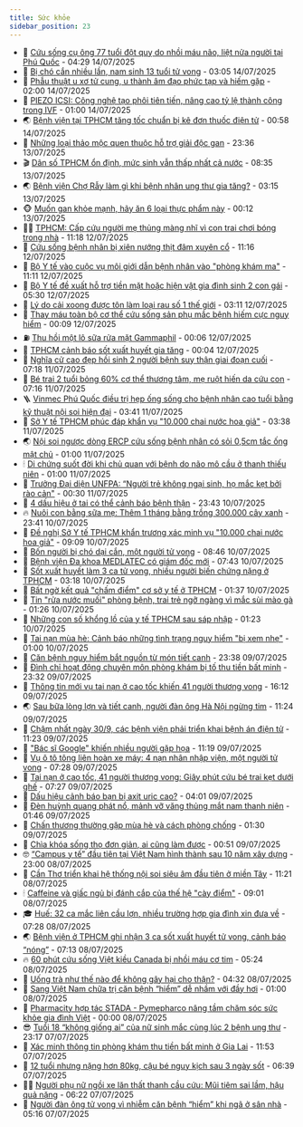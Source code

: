 ```yaml
---
title: Sức khỏe
sidebar_position: 23
---
```


<!-- dantri-suc-khoe:START -->
- 🤔 [Cứu sống cụ ông 77 tuổi đột quỵ do nhồi máu não, liệt nửa người tại Phú Quốc](https://dantri.com.vn/suc-khoe/cuu-song-cu-ong-77-tuoi-dot-quy-do-nhoi-mau-nao-liet-nua-nguoi-tai-phu-quoc-20250714110805056.htm) - 04:29 14/07/2025
- 🚦 [Bị chó cắn nhiều lần, nam sinh 13 tuổi tử vong](https://dantri.com.vn/suc-khoe/bi-cho-can-nhieu-lan-nam-sinh-13-tuoi-tu-vong-20250714093930768.htm) - 03:05 14/07/2025
- 🤖 [Phẫu thuật u xơ tử cung, u thành âm đạo phức tạp và hiếm gặp](https://dantri.com.vn/suc-khoe/phau-thuat-u-xo-tu-cung-u-thanh-am-dao-phuc-tap-va-hiem-gap-20250713175932245.htm) - 02:00 14/07/2025
- 🐻 [PIEZO ICSI: Công nghệ tạo phôi tiên tiến, nâng cao tỷ lệ thành công trong IVF](https://dantri.com.vn/suc-khoe/piezo-icsi-cong-nghe-tao-phoi-tien-tien-nang-cao-ty-le-thanh-cong-trong-ivf-20250710103404819.htm) - 01:00 14/07/2025
- 🌏 [Bệnh viện tại TPHCM tăng tốc chuẩn bị kê đơn thuốc điện tử](https://dantri.com.vn/suc-khoe/benh-vien-tai-tphcm-tang-toc-chuan-bi-ke-don-thuoc-dien-tu-20250709163035325.htm) - 00:58 14/07/2025
- 👺 [Những loại thảo mộc quen thuộc hỗ trợ giải độc gan](https://dantri.com.vn/suc-khoe/nhung-loai-thao-moc-quen-thuoc-ho-tro-giai-doc-gan-20250713111556285.htm) - 23:36 13/07/2025
- 🎬 [Dân số TPHCM ổn định, mức sinh vẫn thấp nhất cả nước](https://dantri.com.vn/suc-khoe/dan-so-tphcm-on-dinh-muc-sinh-van-thap-nhat-ca-nuoc-20250713115521912.htm) - 08:35 13/07/2025
- 🌏 [Bệnh viện Chợ Rẫy làm gì khi bệnh nhân ung thư gia tăng?](https://dantri.com.vn/suc-khoe/benh-vien-cho-ray-lam-gi-khi-benh-nhan-ung-thu-gia-tang-20250713083553980.htm) - 03:15 13/07/2025
- 🐵 [Muốn gan khỏe mạnh, hãy ăn 6 loại thực phẩm này](https://dantri.com.vn/suc-khoe/muon-gan-khoe-manh-hay-an-6-loai-thuc-pham-nay-20250712204436837.htm) - 00:12 13/07/2025
- 👨‍🏫 [TPHCM: Cấp cứu người mẹ thủng màng nhĩ vì con trai chơi bóng trong nhà](https://dantri.com.vn/suc-khoe/tphcm-cap-cuu-nguoi-me-thung-mang-nhi-vi-con-trai-choi-bong-trong-nha-20250712172136608.htm) - 11:18 12/07/2025
- 🤗 [Cứu sống bệnh nhân bị xiên nướng thịt đâm xuyên cổ](https://dantri.com.vn/suc-khoe/cuu-song-benh-nhan-bi-xien-nuong-thit-dam-xuyen-co-20250712073655177.htm) - 11:16 12/07/2025
- 🫶 [Bộ Y tế vào cuộc vụ môi giới dẫn bệnh nhân vào &quot;phòng khám ma&quot;](https://dantri.com.vn/suc-khoe/bo-y-te-vao-cuoc-vu-moi-gioi-dan-benh-nhan-vao-phong-kham-ma-20250712164946235.htm) - 11:11 12/07/2025
- 🙉 [Bộ Y tế đề xuất hỗ trợ tiền mặt hoặc hiện vật gia đình sinh 2 con gái](https://dantri.com.vn/suc-khoe/bo-y-te-de-xuat-ho-tro-tien-mat-hoac-hien-vat-gia-dinh-sinh-2-con-gai-20250712121911013.htm) - 05:30 12/07/2025
- 🦅 [Lý do cải xoong được tôn làm loại rau số 1 thế giới](https://dantri.com.vn/suc-khoe/ly-do-cai-xoong-duoc-ton-lam-loai-rau-so-1-the-gioi-20250711210457070.htm) - 03:11 12/07/2025
- 🐘 [Thay máu toàn bộ cơ thể cứu sống sản phụ mắc bệnh hiếm cực nguy hiểm](https://dantri.com.vn/suc-khoe/thay-mau-toan-bo-co-the-cuu-song-san-phu-mac-benh-hiem-cuc-nguy-hiem-20250712020541129.htm) - 00:09 12/07/2025
- ⛽️ [Thu hồi một lô sữa rửa mặt Gammaphil](https://dantri.com.vn/suc-khoe/thu-hoi-mot-lo-sua-rua-mat-gammaphil-20250711195712384.htm) - 00:06 12/07/2025
- 🤡 [TPHCM cảnh báo sốt xuất huyết gia tăng](https://dantri.com.vn/suc-khoe/tphcm-canh-bao-sot-xuat-huyet-gia-tang-20250712024727652.htm) - 00:04 12/07/2025
- 💼 [Nghĩa cử cao đẹp hồi sinh 2 người bệnh suy thận giai đoạn cuối](https://dantri.com.vn/suc-khoe/nghia-cu-cao-dep-hoi-sinh-2-nguoi-benh-suy-than-giai-doan-cuoi-20250711120516749.htm) - 07:18 11/07/2025
- 🤔 [Bé trai 2 tuổi bỏng 60% cơ thể thương tâm, mẹ ruột hiến da cứu con](https://dantri.com.vn/suc-khoe/be-trai-2-tuoi-bong-60-co-the-thuong-tam-me-ruot-hien-da-cuu-con-20250711115144195.htm) - 07:16 11/07/2025
- 🪜 [Vinmec Phú Quốc điều trị hẹp ống sống cho bệnh nhân cao tuổi bằng kỹ thuật nội soi hiện đại](https://dantri.com.vn/suc-khoe/vinmec-phu-quoc-dieu-tri-hep-ong-song-cho-benh-nhan-cao-tuoi-bang-ky-thuat-noi-soi-hien-dai-20250711103334490.htm) - 03:41 11/07/2025
- 📝 [Sở Y tế TPHCM phúc đáp khẩn vụ &quot;10.000 chai nước hoa giả&quot;](https://dantri.com.vn/suc-khoe/so-y-te-tphcm-phuc-dap-khan-vu-10000-chai-nuoc-hoa-gia-20250711021317085.htm) - 03:38 11/07/2025
- 🌏 [Nội soi ngược dòng ERCP cứu sống bệnh nhân có sỏi 0,5cm tắc ống mật chủ](https://dantri.com.vn/suc-khoe/noi-soi-nguoc-dong-ercp-cuu-song-benh-nhan-co-soi-05cm-tac-ong-mat-chu-20250710100858282.htm) - 01:00 11/07/2025
- 🕯 [Di chứng suốt đời khi chủ quan với bệnh do não mô cầu ở thanh thiếu niên](https://dantri.com.vn/suc-khoe/di-chung-suot-doi-khi-chu-quan-voi-benh-do-nao-mo-cau-o-thanh-thieu-nien-20250610194131096.htm) - 01:00 11/07/2025
- 🦍 [Trưởng Đại diện UNFPA: “Người trẻ không ngại sinh, họ mắc kẹt bởi rào cản&quot;](https://dantri.com.vn/suc-khoe/truong-dai-dien-unfpa-nguoi-tre-khong-ngai-sinh-ho-mac-ket-boi-rao-can-20250710180935964.htm) - 00:30 11/07/2025
- 🌈 [4 dấu hiệu ở tai có thể cảnh báo bệnh thận](https://dantri.com.vn/suc-khoe/4-dau-hieu-o-tai-co-the-canh-bao-benh-than-20250710171025763.htm) - 23:43 10/07/2025
- 🔥 [Nuôi con bằng sữa mẹ: Thêm 1 tháng bằng trồng 300.000 cây xanh](https://dantri.com.vn/suc-khoe/nuoi-con-bang-sua-me-them-1-thang-bang-trong-300000-cay-xanh-20250710091143558.htm) - 23:41 10/07/2025
- 🌊 [Đề nghị Sở Y tế TPHCM khẩn trương xác minh vụ &quot;10.000 chai nước hoa giả&quot;](https://dantri.com.vn/suc-khoe/de-nghi-so-y-te-tphcm-khan-truong-xac-minh-vu-10000-chai-nuoc-hoa-gia-20250710155945123.htm) - 09:09 10/07/2025
- 🚦 [Bốn người bị chó dại cắn, một người tử vong](https://dantri.com.vn/suc-khoe/bon-nguoi-bi-cho-dai-can-mot-nguoi-tu-vong-20250710121047783.htm) - 08:46 10/07/2025
- 🤖 [Bệnh viện Đa khoa MEDLATEC có giám đốc mới](https://dantri.com.vn/suc-khoe/benh-vien-da-khoa-medlatec-co-giam-doc-moi-20250710142204793.htm) - 07:43 10/07/2025
- 🤡 [Sốt xuất huyết làm 3 ca tử vong, nhiều người biến chứng nặng ở TPHCM](https://dantri.com.vn/suc-khoe/sot-xuat-huyet-lam-3-ca-tu-vong-nhieu-nguoi-bien-chung-nang-o-tphcm-20250710020821916.htm) - 03:18 10/07/2025
- 💂 [Bất ngờ kết quả &quot;chấm điểm&quot; cơ sở y tế ở TPHCM](https://dantri.com.vn/suc-khoe/bat-ngo-ket-qua-cham-diem-co-so-y-te-o-tphcm-20250710082251293.htm) - 01:37 10/07/2025
- 🦄 [Tin &quot;rửa nước muối&quot; phòng bệnh, trai trẻ ngỡ ngàng vì mắc sùi mào gà](https://dantri.com.vn/suc-khoe/tin-rua-nuoc-muoi-phong-benh-trai-tre-ngo-ngang-vi-mac-sui-mao-ga-20250710073924264.htm) - 01:26 10/07/2025
- 🧠 [Những con số khổng lồ của y tế TPHCM sau sáp nhập](https://dantri.com.vn/suc-khoe/nhung-con-so-khong-lo-cua-y-te-tphcm-sau-sap-nhap-20250709192424980.htm) - 01:23 10/07/2025
- 🤖 [Tai nạn mùa hè: Cảnh báo những tình trạng nguy hiểm &quot;bị xem nhẹ&quot;](https://dantri.com.vn/suc-khoe/tai-nan-mua-he-canh-bao-nhung-tinh-trang-nguy-hiem-bi-xem-nhe-20250710020544164.htm) - 01:00 10/07/2025
- 💼 [Căn bệnh nguy hiểm bắt nguồn từ món tiết canh](https://dantri.com.vn/suc-khoe/can-benh-nguy-hiem-bat-nguon-tu-mon-tiet-canh-20250709111441431.htm) - 23:38 09/07/2025
- 🧰 [Đình chỉ hoạt động chuyên môn phòng khám bị tố thu tiền bất minh](https://dantri.com.vn/suc-khoe/dinh-chi-hoat-dong-chuyen-mon-phong-kham-bi-to-thu-tien-bat-minh-20250709221242585.htm) - 23:32 09/07/2025
- 🎉 [Thông tin mới vụ tai nạn ở cao tốc khiến 41 người thương vong](https://dantri.com.vn/suc-khoe/thong-tin-moi-vu-tai-nan-o-cao-toc-khien-41-nguoi-thuong-vong-20250709223924330.htm) - 16:12 09/07/2025
- 🌏 [Sau bữa lòng lợn và tiết canh, người đàn ông Hà Nội ngừng tim](https://dantri.com.vn/suc-khoe/sau-bua-long-lon-va-tiet-canh-nguoi-dan-ong-ha-noi-ngung-tim-20250709173858742.htm) - 11:24 09/07/2025
- 📝 [Chậm nhất ngày 30/9, các bệnh viện phải triển khai bệnh án điện tử](https://dantri.com.vn/suc-khoe/cham-nhat-ngay-309-cac-benh-vien-phai-trien-khai-benh-an-dien-tu-20250709154647650.htm) - 11:23 09/07/2025
- 🧠 [&quot;Bác sĩ Google&quot; khiến nhiều người gặp họa](https://dantri.com.vn/suc-khoe/bac-si-google-khien-nhieu-nguoi-gap-hoa-20250709190300035.htm) - 11:19 09/07/2025
- 🚀 [Vụ ô tô tông liên hoàn xe máy: 4 nạn nhân nhập viện, một người tử vong](https://dantri.com.vn/suc-khoe/vu-o-to-tong-lien-hoan-xe-may-4-nan-nhan-nhap-vien-mot-nguoi-tu-vong-20250709142608449.htm) - 07:28 09/07/2025
- 💯 [Tai nạn ở cao tốc, 41 người thương vong: Giây phút cứu bé trai kẹt dưới ghế](https://dantri.com.vn/suc-khoe/tai-nan-o-cao-toc-41-nguoi-thuong-vong-giay-phut-cuu-be-trai-ket-duoi-ghe-20250709142306873.htm) - 07:27 09/07/2025
- 🫶 [Dấu hiệu cảnh báo bạn bị axit uric cao?](https://dantri.com.vn/suc-khoe/dau-hieu-canh-bao-ban-bi-axit-uric-cao-20250709104155038.htm) - 04:01 09/07/2025
- 👹 [Đèn huỳnh quang phát nổ, mảnh vỡ văng thủng mắt nam thanh niên](https://dantri.com.vn/suc-khoe/den-huynh-quang-phat-no-manh-vo-vang-thung-mat-nam-thanh-nien-20250709080336485.htm) - 01:46 09/07/2025
- 🤩 [Chấn thương thường gặp mùa hè và cách phòng chống](https://dantri.com.vn/suc-khoe/chan-thuong-thuong-gap-mua-he-va-cach-phong-chong-20250708113642636.htm) - 01:30 09/07/2025
- 🌊 [Chìa khóa sống thọ đơn giản, ai cũng làm được](https://dantri.com.vn/suc-khoe/chia-khoa-song-tho-don-gian-ai-cung-lam-duoc-20250709073432702.htm) - 00:51 09/07/2025
- 🤓 [“Campus y tế” đầu tiên tại Việt Nam hình thành sau 10 năm xây dựng](https://dantri.com.vn/suc-khoe/campus-y-te-dau-tien-tai-viet-nam-hinh-thanh-sau-10-nam-xay-dung-20250708231839091.htm) - 23:00 08/07/2025
- 🌝 [Cần Thơ triển khai hệ thống nội soi siêu âm đầu tiên ở miền Tây](https://dantri.com.vn/suc-khoe/can-tho-trien-khai-he-thong-noi-soi-sieu-am-dau-tien-o-mien-tay-20250708140145508.htm) - 11:21 08/07/2025
- 🕯 [Caffeine và giấc ngủ bị đánh cắp của thế hệ &quot;cày điểm&quot;](https://dantri.com.vn/suc-khoe/caffeine-va-giac-ngu-bi-danh-cap-cua-the-he-cay-diem-20250629220633955.htm) - 09:01 08/07/2025
- 🎓 [Huế: 32 ca mắc liên cầu lợn, nhiều trường hợp gia đình xin đưa về](https://dantri.com.vn/suc-khoe/hue-32-ca-mac-lien-cau-lon-nhieu-truong-hop-gia-dinh-xin-dua-ve-20250708135947105.htm) - 07:28 08/07/2025
- 🌏 [Bệnh viện ở TPHCM ghi nhận 3 ca sốt xuất huyết tử vong, cảnh báo “nóng”](https://dantri.com.vn/suc-khoe/benh-vien-o-tphcm-ghi-nhan-3-ca-sot-xuat-huyet-tu-vong-canh-bao-nong-20250708131930738.htm) - 07:13 08/07/2025
- 🔥 [60 phút cứu sống Việt kiều Canada bị nhồi máu cơ tim](https://dantri.com.vn/suc-khoe/60-phut-cuu-song-viet-kieu-canada-bi-nhoi-mau-co-tim-20250708110706495.htm) - 05:24 08/07/2025
- 📝 [Uống trà như thế nào để không gây hại cho thận?](https://dantri.com.vn/suc-khoe/uong-tra-nhu-the-nao-de-khong-gay-hai-cho-than-20250629184639666.htm) - 04:32 08/07/2025
- 🧠 [Sang Việt Nam chữa trị căn bệnh “hiểm” dễ nhầm với đầy hơi](https://dantri.com.vn/suc-khoe/sang-viet-nam-chua-tri-can-benh-hiem-de-nham-voi-day-hoi-20250707155857334.htm) - 01:00 08/07/2025
- 🦅 [Pharmacity hợp tác STADA - Pymepharco nâng tầm chăm sóc sức khỏe gia đình Việt](https://dantri.com.vn/suc-khoe/pharmacity-hop-tac-stada-pymepharco-nang-tam-cham-soc-suc-khoe-gia-dinh-viet-20250707225434285.htm) - 00:00 08/07/2025
- 😎 [Tuổi 18 “không giống ai” của nữ sinh mắc cùng lúc 2 bệnh ung thư](https://dantri.com.vn/suc-khoe/tuoi-18-khong-giong-ai-cua-nu-sinh-mac-cung-luc-2-benh-ung-thu-20250707064524903.htm) - 23:17 07/07/2025
- 🎉 [Xác minh thông tin phòng khám thu tiền bất minh ở Gia Lai](https://dantri.com.vn/suc-khoe/xac-minh-thong-tin-phong-kham-thu-tien-bat-minh-o-gia-lai-20250707151446100.htm) - 11:53 07/07/2025
- 🫣 [12 tuổi nhưng nặng hơn 80kg, cậu bé nguy kịch sau 3 ngày sốt](https://dantri.com.vn/suc-khoe/12-tuoi-nhung-nang-hon-80kg-cau-be-nguy-kich-sau-3-ngay-sot-20250707125116942.htm) - 06:39 07/07/2025
- 🧑‍🏫 [Người phụ nữ ngồi xe lăn thất thanh cầu cứu: Mũi tiêm sai lầm, hậu quả nặng](https://dantri.com.vn/suc-khoe/nguoi-phu-nu-ngoi-xe-lan-that-thanh-cau-cuu-mui-tiem-sai-lam-hau-qua-nang-20250707113259154.htm) - 06:22 07/07/2025
- 🥷 [Người đàn ông tử vong vì nhiễm căn bệnh “hiểm” khi ngã ở sân nhà](https://dantri.com.vn/suc-khoe/nguoi-dan-ong-tu-vong-vi-nhiem-can-benh-hiem-khi-nga-o-san-nha-20250707010401680.htm) - 05:16 07/07/2025<!-- dantri-suc-khoe:END -->
